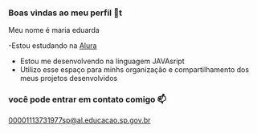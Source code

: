 ### Boas vindas ao meu perfil 💝t

Meu nome é maria eduarda 

-Estou estudando na [Alura](https://www.alura.com.br)
- Estou me desenvolvendo na linguagem JAVAsript
- Utilizo esse espaço para minhs organização e compartilhamento dos meus projetos desenvolvidos

### você pode entrar em contato comigo 📫

00001113731977sp@al.educacao.sp.gov.br
